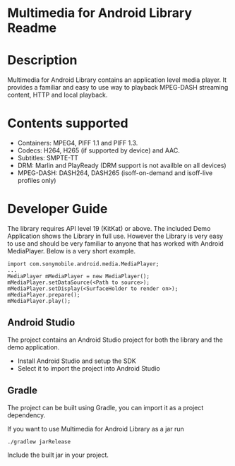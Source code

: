 # Multimedia for Android Library Readme

# Description
Multimedia for Android Library contains an application level media player. It provides a familiar and easy to use way to playback MPEG-DASH streaming content, HTTP and local playback.

# Contents supported
  * Containers: MPEG4, PIFF 1.1 and PIFF 1.3.
  * Codecs: H264, H265 (if supported by device) and AAC.
  * Subtitles: SMPTE-TT
  * DRM: Marlin and PlayReady (DRM support is not availble on all devices)
  * MPEG-DASH: DASH264, DASH265 (isoff-on-demand and isoff-live profiles only)
  
# Developer Guide
The library requires API level 19 (KitKat) or above.
The included Demo Application shows the Library in full use. However the Library is very easy to use and should be very familiar to anyone that has worked with Android MediaPlayer. Below is a very short example.
```
import com.sonymobile.android.media.MediaPlayer;
...
MediaPlayer mMediaPlayer = new MediaPlayer();
mMediaPlayer.setDataSource(<Path to source>);
mMediaPlayer.setDisplay(<SurfaceHolder to render on>);
mMediaPlayer.prepare();
mMediaPlayer.play();
```

## Android Studio
The project contains an Android Studio project for both the library and the demo application.
* Install Android Studio and setup the SDK 
* Select it to import the project into Android Studio 

## Gradle
The project can be built using Gradle, you can import it as a project dependency.

If you want to use Multimedia for Android Library as a jar run
```
./gradlew jarRelease
```
Include the built jar in your project.
